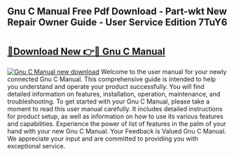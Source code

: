 ## Gnu C Manual Free Pdf Download - Part-wkt New Repair Owner Guide - User Service Edition 7TuY6

# <h2><a href="http://bc24931.oget.top/?id=Gnu+C+Manual">🔗Download New 👉🔴 Gnu C Manual</a></h2>

[![Gnu C Manual new download](https://i.imgur.com/5g1atiW.png)](http://bc24931.oget.top/?id=Gnu+C+Manual)
Welcome to the user manual for your newly connected Gnu C Manual. This comprehensive guide is intended to help you understand and operate your product successfully. You will find detailed information on features, installation, operation, maintenance, and troubleshooting. To get started with your Gnu C Manual, please take a moment to read this user manual carefully. It includes detailed instructions for product setup, as well as information on how to use its various features and capabilities. Experience the power of list of features in the palm of your hand with your new Gnu C Manual. Your Feedback is Valued Gnu C Manual. We appreciate your input and are committed to providing you with exceptional service.
